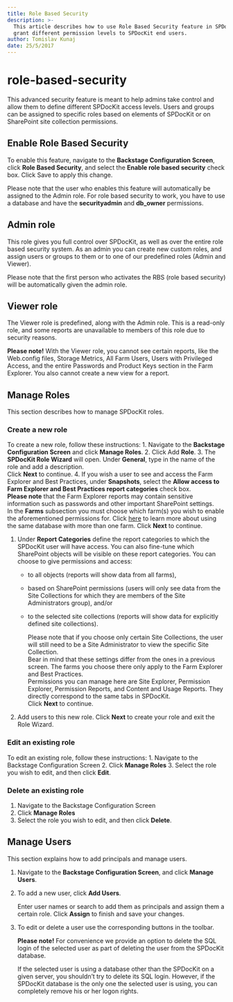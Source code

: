 ```yaml
---
title: Role Based Security
description: >-
  This article describes how to use Role Based Security feature in SPDocKit to
  grant different permission levels to SPDocKit end users.
author: Tomislav Kunaj
date: 25/5/2017
---
```


# role-based-security

This advanced security feature is meant to help admins take control and allow them to define different SPDocKit access levels. Users and groups can be assigned to specific roles based on elements of SPDocKit or on SharePoint site collection permissions.

## Enable Role Based Security

To enable this feature, navigate to the **Backstage Configuration Screen**, click **Role Based Security**, and select the **Enable role based security** check box. Click Save to apply this change.

Please note that the user who enables this feature will automatically be assigned to the Admin role. For role based security to work, you have to use a database and have the **securityadmin** and **db\_owner** permissions.

## Admin role

This role gives you full control over SPDocKit, as well as over the entire role based security system. As an admin you can create new custom roles, and assign users or groups to them or to one of our predefined roles \(Admin and Viewer\).

Please note that the first person who activates the RBS \(role based security\) will be automatically given the admin role.

## Viewer role

The Viewer role is predefined, along with the Admin role. This is a read-only role, and some reports are unavailable to members of this role due to security reasons.

**Please note!** With the Viewer role, you cannot see certain reports, like the Web.config files, Storage Metrics, All Farm Users, Users with Privileged Access, and the entire Passwords and Product Keys section in the Farm Explorer. You also cannot create a new view for a report.

## Manage Roles

This section describes how to manage SPDocKit roles.

### Create a new role

To create a new role, follow these instructions: 1. Navigate to the **Backstage Configuration Screen** and click **Manage Roles**. 2. Click Add **Role**. 3. The **SPDocKit Role Wizard** will open. Under **General**, type in the name of the role and add a description.  
Click **Next** to continue. 4. If you wish a user to see and access the Farm Explorer and Best Practices, under **Snapshots**, select the **Allow access to Farm Explorer and Best Practices report categories** check box.  
**Please note** that the Farm Explorer reports may contain sensitive information such as passwords and other important SharePoint settings.  
In the **Farms** subsection you must choose which farm\(s\) you wish to enable the aforementioned permissions for. Click [here](role-based-security.md#internal/configuration/configure-spdockit-database) to learn more about using the same database with more than one farm. Click **Next** to continue.

1. Under **Report Categories** define the report categories to which the SPDocKit user will have access. You can also fine-tune which SharePoint objects will be visible on these report categories. You can choose to give permissions and access:
   * to all objects \(reports will show data from all farms\),
   * based on SharePoint permissions \(users will only see data from the Site Collections for which they are members of the Site Administrators group\), and/or
   * to the selected site collections \(reports will show data for explicitly defined site collections\).

     Please note that if you choose only certain Site Collections, the user will still need to be a Site Administrator to view the specific Site Collection.  
     Bear in mind that these settings differ from the ones in a previous screen. The farms you choose there only apply to the Farm Explorer and Best Practices.  
     Permissions you can manage here are Site Explorer, Permission Explorer, Permission Reports, and Content and Usage Reports. They directly correspond to the same tabs in SPDocKit.  
     Click **Next** to continue.
2. Add users to this new role. Click **Next** to create your role and exit the Role Wizard.

### Edit an existing role

To edit an existing role, follow these instructions: 1. Navigate to the Backstage Configuration Screen 2. Click **Manage Roles** 3. Select the role you wish to edit, and then click **Edit**.

### Delete an existing role

1. Navigate to the Backstage Configuration Screen
2. Click **Manage Roles**
3. Select the role you wish to edit, and then click **Delete**.

## Manage Users

This section explains how to add principals and manage users.

1. Navigate to the **Backstage Configuration Screen**, and click **Manage Users**.
2. To add a new user, click **Add Users**.  

   Enter user names or search to add them as principals and assign them a certain role. Click **Assign** to finish and save your changes.

3. To edit or delete a user use the corresponding buttons in the toolbar.  

   **Please note!** For convenience we provide an option to delete the SQL login of the selected user as part of deleting the user from the SPDocKit database.  

   If the selected user is using a database other than the SPDocKit on a given server, you shouldn’t try to delete its SQL login. However, if the SPDocKit database is the only one the selected user is using, you can completely remove his or her logon rights.


